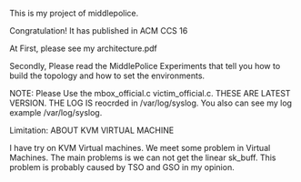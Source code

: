 This is my project of middlepolice. 

Congratulation! It has published in ACM CCS 16

At First, please see my architecture.pdf

Secondly, Please read the MiddlePolice Experiments that tell you how to build the topology and how to set the environments.

NOTE: Please Use the mbox_official.c victim_official.c. THESE ARE LATEST VERSION.
THE LOG IS reocrded in /var/log/syslog.
You also can see my log example /var/log/syslog.

Limitation:
ABOUT KVM VIRTUAL MACHINE

I have try on KVM Virtual machines. We meet some problem in Virtual Machines.
The main problems is we can not get the linear sk_buff. This problem is probably caused by TSO and GSO in my opinion.
